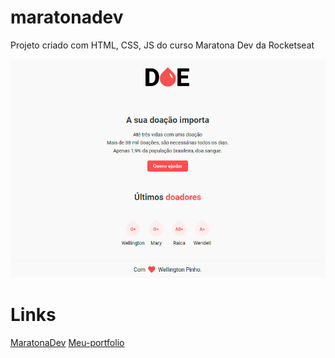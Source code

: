 # maratonadev
Projeto criado com HTML, CSS, JS do curso Maratona Dev da Rocketseat

![myimage-alt-tag](site-01.jpg)

# Links
[MaratonaDev](https://rocketseat.com.br/maratonadev/inscricao/3.0)
[Meu-portfolio](https://wellpinho.com.br)


